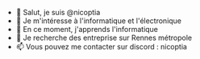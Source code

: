 - 👋 Salut, je suis @nicoptia
- 👀 Je m'intéresse à l'informatique et l'électronique
- 🌱 En ce moment, j'apprends l'informatique
- 💞️ Je recherche des entreprise sur Rennes métropole
- 📫 Vous pouvez me contacter sur discord : nicoptia

